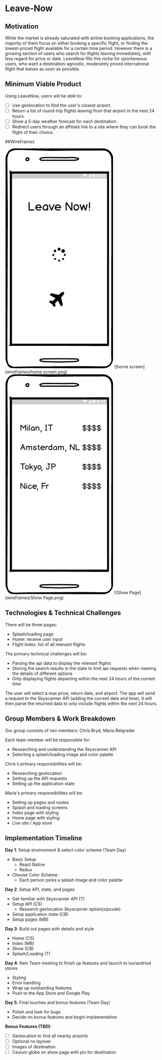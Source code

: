 # Leave-Now

## Motivation

While the market is already saturated with airline booking applications, the majority of them focus on either booking a specific flight, or finding the lowest-priced flight available for a certain time period. However there is a growing section of users who search for flights leaving immediately, with less regard for price or date. LeaveNow fills this niche for spontaneous users, who want a destination-agnostic, moderately priced international flight that leaves as soon as possible.

## Minimum Viable Product

Using LeaveNow, users will be able to:

- [ ] Use geolocation to find the user's closest airport.
- [ ] Return a list of round-trip flights leaving from that airport in the next 24 hours.
- [ ] Show a 5-day weather forecast for each destination.
- [ ] Redirect users through an affiliate link to a site where they can book the flight of their choice.

##WireFrames

![splash](wireframes/Splash_load.png)
![home screen](wireframes/home screen.png)
![Index](wireframes/Index.png)
![Show Page](wireframes/Show Page.png)

## Technologies & Technical Challenges

There will be three pages:
  - Splash/loading page
  - Home: receive user input
  - Flight Index: list of all relevant flights

The primary technical challenges will be:
  - Parsing the api data to display the relevant flights
  - Storing the search results in the state to limit api requests when viewing the details of different options
  - Only displaying flights departing within the next 24 hours of the current time

The user will select a max price, return date, and airport. The app will send a request to the Skyscanner API (adding the current date and time). It will then parse the returned data to only include flights within the next 24 hours.

## Group Members & Work Breakdown

Our group consists of two members: Chris Bryd, Maria Belgrader

Each team member will be responsible for:
  - Researching and understanding the Skyscanner API
  - Selecting a splash/loading image and color palatte

Chris's primary responsibilities will be:
  - Researching geolocation
  - Setting up the API requests
  - Setting up the application state

Maria's primary responsibilities will be:
  - Setting up pages and routes
  - Splash and loading screens
  - Index page with styling
  - Home page with styling
  - Live site / App store

## Implementation Timeline

**Day 1**: Setup environment & select color scheme (Team Day)
  - Basic Setup
    - React Native
    - Redux
  - Choose Color Scheme:
    - Each person picks a splash image and color palatte

**Day 2**: Setup API, state, and pages
  - Get familiar with Skyscanner API (T)
  - Setup API (CS)
    - Research geolocation Skyscanner option(zipcode)
  - Setup application state (CB)
  - Setup pages (MB)

**Day 3**: Build out pages with details and style
  - Home (CS)
  - Index (MB)
  - Show (CB)
  - Splash/Loading (T)

**Day 4**: 9am Team meeting to finish up features and launch to ios/andriod stores
  - Styling
  - Error handling
  - Wrap up outstanding features
  - Push to the App Store and Google Play

**Day 5**: Final touches and bonus features (Team Day)
  - Polish and look for bugs
  - Decide on bonus features and begin implementation

**Bonus Features (TBD)**:
  - [ ] Geolocation to find all nearby airports
  - [ ] Optional no layover
  - [ ] Images of destination
  - [ ] Cesium globe on show page with pin for destination
